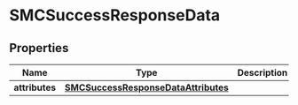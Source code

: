 
# SMCSuccessResponseData

## Properties
| Name | Type | Description | Notes |
| ------------ | ------------- | ------------- | ------------- |
| **attributes** | [**SMCSuccessResponseDataAttributes**](SMCSuccessResponseDataAttributes.md) |  |  [optional] |



